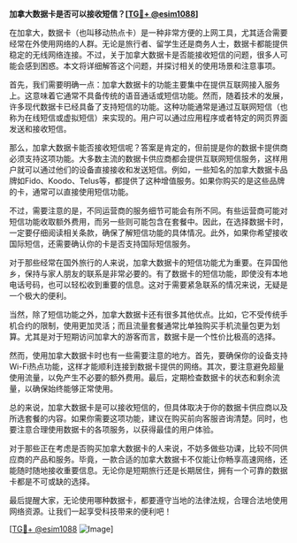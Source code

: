 **加拿大数据卡是否可以接收短信？[[TG💪+ @esim1088](https://t.me/s/esim1088)]**

在加拿大，数据卡（也叫移动热点卡）是一种非常方便的上网工具，尤其适合需要经常在外使用网络的人群。无论是旅行者、留学生还是商务人士，数据卡都能提供稳定的无线网络连接。不过，关于加拿大数据卡是否能接收短信的问题，很多人可能会感到困惑。本文将详细解答这个问题，并探讨相关的使用场景和注意事项。

首先，我们需要明确一点：加拿大数据卡的功能主要集中在提供互联网接入服务上。这意味着它通常不具备传统的语音通话或短信功能。然而，随着技术的发展，许多现代数据卡已经具备了支持短信的功能。这种功能通常是通过互联网短信（也称为在线短信或虚拟短信）来实现的。用户可以通过应用程序或者特定的网页界面发送和接收短信。

那么，加拿大数据卡能否接收短信呢？答案是肯定的，但前提是你的数据卡提供商必须支持这项功能。大多数主流的数据卡供应商都会提供互联网短信服务，这样用户就可以通过他们的设备直接接收和发送短信。例如，一些知名的加拿大数据卡品牌如Fido、Koodo、Telus等，都提供了这种增值服务。如果你购买的是这些品牌的卡，通常可以直接使用短信功能。

不过，需要注意的是，不同运营商的服务细节可能会有所不同。有些运营商可能对短信功能收取额外费用，而另一些则可能包含在套餐中。因此，在选择数据卡时，一定要仔细阅读相关条款，确保了解短信功能的具体情况。此外，如果你希望接收国际短信，还需要确认你的卡是否支持国际短信服务。

对于那些经常在国外旅行的人来说，加拿大数据卡的短信功能尤为重要。在异国他乡，保持与家人朋友的联系是非常必要的。有了数据卡的短信功能，即使没有本地电话号码，也可以轻松收到重要的信息。这对于需要紧急联系的情况来说，无疑是一个极大的便利。

当然，除了短信功能之外，加拿大数据卡还有很多其他优点。比如，它不受传统手机合约的限制，使用更加灵活；而且流量套餐通常比单独购买手机流量包更为划算。尤其是对于短期访问加拿大的游客而言，数据卡是一个性价比极高的选择。

然而，使用加拿大数据卡时也有一些需要注意的地方。首先，要确保你的设备支持Wi-Fi热点功能，这样才能顺利连接到数据卡提供的网络。其次，要注意避免超量使用流量，以免产生不必要的额外费用。最后，定期检查数据卡的状态和剩余流量，以确保始终能够正常使用。

总的来说，加拿大数据卡是可以接收短信的，但具体取决于你的数据卡供应商以及所选套餐的内容。如果你需要这项功能，建议在购买前向客服咨询清楚。同时，也要注意合理使用数据卡的各项服务，以获得最佳的用户体验。

对于那些正在考虑是否购买加拿大数据卡的人来说，不妨多做些功课，比较不同供应商的产品和服务。毕竟，一款合适的加拿大数据卡不仅能让你畅享高速网络，还能随时随地接收重要信息。无论你是短期旅行还是长期居住，拥有一个可靠的数据卡都是不可或缺的选择。

最后提醒大家，无论使用哪种数据卡，都要遵守当地的法律法规，合理合法地使用网络资源。让我们一起享受科技带来的便利吧！

[[TG💪+ @esim1088](https://t.me/s/esim1088) ![Image](https://i.postimg.cc/4NQfJmqS/Snipaste-2025-05-13-00-14-12.png)]
